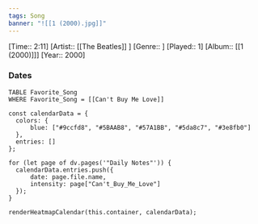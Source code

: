 ```yaml
---
tags: Song  
banner: "![[1 (2000).jpg]]"
---
```

[Time:: 2:11]
[Artist:: [[The Beatles]] ]
[Genre:: ]
[Played:: 1]
[Album:: [[1 (2000)]]]
[Year:: 2000]
### Dates
````dataview
TABLE Favorite_Song
WHERE Favorite_Song = [[Can't Buy Me Love]]
````

  ```dataviewjs
const calendarData = { 
	colors: { 
		blue: ["#9ccfd8", "#5BAAB8", "#57A1BB", "#5da8c7", "#3e8fb0"] 
	}, 
	entries: [] 
}; 

for (let page of dv.pages('"Daily Notes"')) { 
	calendarData.entries.push({ 
		date: page.file.name, 
		intensity: page["Can't_Buy_Me_Love"]
	}); 
} 

renderHeatmapCalendar(this.container, calendarData);
```

